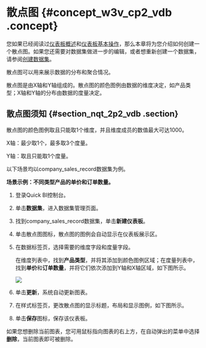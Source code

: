 # 散点图 {#concept_w3v_cp2_vdb .concept}

您如果已经阅读过[仪表板概述](intl.zh-CN/快速入门/报表制作/仪表板概述.md#)和[仪表板基本操作](intl.zh-CN/快速入门/报表制作/仪表板基本操作/仪表板基本操作.md#)，那么本章将为您介绍如何创建一个散点图。如果您还需要对数据集做进一步的编辑，或者想重新创建一个数据集，请参阅[创建数据集](intl.zh-CN/快速入门/数据建模/管理数据集/创建数据集.md#)。

散点图可以用来展示数据的分布和聚合情况。

散点图是由X轴和Y轴组成的。散点图的颜色图例由数据的维度决定，如产品类型；X轴和Y轴的分布由数据的度量决定。

## 散点图须知 {#section_nqt_2p2_vdb .section}

散点图的颜色图例取且只能取1个维度，并且维度成员的数值最大可达1000。

X轴：最少取1个，最多取3个度量。

Y轴：取且只能取1个度量。

以下场景均以company\_sales\_record数据集为例。

**场景示例：不同类型产品的单价和订单数量。**

1.  登录Quick BI控制台。
2.  单击**数据集**，进入数据集管理页面。
3.  找到company\_sales\_record数据集，单击**新建仪表板**。
4.  单击散点图图标，散点图的图例会自动显示在仪表板展示区。
5.  在数据标签页，选择需要的维度字段和度量字段。

    在维度列表中，找到**产品类型**，并将其添加到颜色图例区域；在度量列表中，找到**单价**和**订单数量**，并将它们依次添加到Y轴和X轴区域，如下图所示。

    ![](http://static-aliyun-doc.oss-cn-hangzhou.aliyuncs.com/assets/img/9134/15332644061750_zh-CN.png)

6.  单击**更新**，系统自动更新图表。
7.  在样式标签页，更改散点图的显示标题，布局和显示图例，如下图所示。
8.  单击**保存**图标，保存该仪表板。

如果您想删除当前图表，您可用鼠标指向图表的右上方，在自动弹出的菜单中选择**删除**，当前图表即可被删除。

